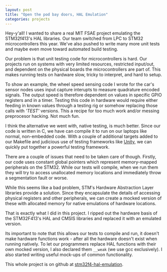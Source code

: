 ```yaml
---
layout: post
title: "Open the pod bay doors, HAL Emulation"
categories: projects
---
```


Hey-y'all! I wanted to share a real MIT FSAE project emulating the STM32f413's HAL libraries. Our team switched from LPC to STM32 microcontrollers this year. We've also pushed to write many more unit tests and maybe even move toward automated build testing.

Our problem is that unit testing code for microcontrollers is hard. Our projects run on systems with very limited resources, restricted input/out, and dependent on the physical boards the microcontrollers are part of. This makes running tests on hardware slow, tricky to interpret, and hard to setup. 

To show an example, the wheel speed sensing code I wrote for the car's sensor nodes uses input capture interupts to measure quadrature encoded signals. The output speed is therefore dependent on values in specific GPIO registers and in a timer. Testing this code in hardware would require either feeding in known values through a testing rig or somehow replacing those calls with *'TEST'* versions. This a recipe for too much work and/or messing preprocesor hacking. Not much fun.

I think the alternative we went with, native testing, is much better. Since our code is written in C, we have can compile it to run on our laptops like normal, non-embedded code. With a couple of additional targets added to our Makefile and judicious use of testing frameworks like [Unity](http://www.throwtheswitch.org/unity/), we can quickly put together a powerful testing framework.

There are a couple of issues that need to be taken care of though. Firstly, our code uses constant global pointers which represent memory-mapped peripherals on the STM32. While our tests will compile, when we run them they will try to access unallocated memory locations and immediately throw a segmentation fault or worse.

While this seems like a bad problem, STM's Hardware Abstraction Layer libraries provide a solution. Since they encapsulate the details of accessing physical registers and other peripherals, we can create a mocked version of these with allocated memory for native emulations of hardware locations. 

That is exactly what I did in this project. I ripped out the hardware basis of the STM32F413's HAL and CMSIS libraries and replaced it with an emulated version.

Its important to note that this allows our tests to compile and run, it doesn't make hardware functions work - after all the hardware doesn't exist when running natively. To let our programmers replace HAL functions with their own mocked version, I also declared them `__weak` (we use gcc exclusively). I also started writing useful mock-ups of common functionality. 

This whole project is on github at [stm32f4-hal-emulation](https://github.com/CharlieA0/stm32f4-hal-emulaton). 

